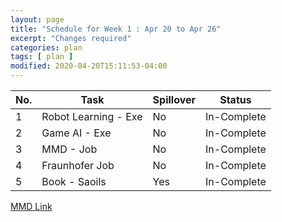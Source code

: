 ```yaml
---
layout: page
title: "Schedule for Week 1 : Apr 20 to Apr 26"
excerpt: "Changes required"
categories: plan
tags: [ plan ]
modified: 2020-04-20T15:11:53-04:00
---
```



| No. | Task | Spillover | Status |
|-------|--------|---------|---------|
| 1 | Robot Learning - Exe   | No | In-Complete |
| 2 | Game AI - Exe | No | In-Complete |
| 3 | MMD - Job | No | In-Complete |
| 4 | Fraunhofer Job | No | In-Complete |
| 5 | Book - Saoils | Yes | In-Complete |

[MMD Link](https://sites.google.com/view/mmdlecture)
